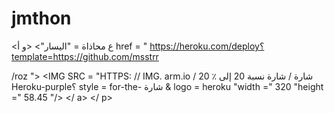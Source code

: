 # jmthon

<ع محاذاة = "اليسار"> <و أ href = " https://heroku.com/deploy؟template=https://github.com/msstrr

/roz "> <IMG SRC = "HTTPS: // IMG. arm.io / شارة / شارة نسبة 20 إلى ٪ 20 Heroku-purple؟ style = for-the- شارة & logo = heroku "width =" 320 "height =" 58.45 "/> </ a> </ p>
